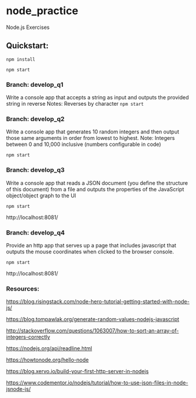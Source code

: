 # node_practice
Node.js Exercises

## Quickstart:
`npm install`

`npm start`

### Branch: develop_q1
Write a console app that accepts a string as input and outputs the provided string in reverse
Notes: Reverses by character
`npm start`

### Branch: develop_q2
Write a console app that generates 10 random integers and then output those same arguments in order from lowest to highest.
Note: Integers between 0 and 10,000 inclusive (numbers configurable in code)

`npm start`

### Branch: develop_q3
Write a console app that reads a JSON document (you define the structure of this document) from a file and outputs the properties of the JavaScript object/object graph to the UI

`npm start`

http://localhost:8081/

### Branch: develop_q4
Provide an http app that serves up a page that includes javascript that outputs the mouse coordinates when clicked to the browser console.

`npm start`

http://localhost:8081/


### Resources:
https://blog.risingstack.com/node-hero-tutorial-getting-started-with-node-js/

https://blog.tompawlak.org/generate-random-values-nodejs-javascript

http://stackoverflow.com/questions/1063007/how-to-sort-an-array-of-integers-correctly

https://nodejs.org/api/readline.html

https://howtonode.org/hello-node

https://blog.xervo.io/build-your-first-http-server-in-nodejs

https://www.codementor.io/nodejs/tutorial/how-to-use-json-files-in-node-jsnode-js/
